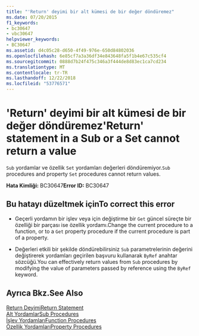 ```yaml
---
title: "'Return' deyimi bir alt kümesi de bir değer döndüremez"
ms.date: 07/20/2015
f1_keywords:
- bc30647
- vbc30647
helpviewer_keywords:
- BC30647
ms.assetid: d4c05c28-d650-4f49-976e-650d84802036
ms.openlocfilehash: 6e85cf7a3a36df34e843648fa5f1b4e67c535cf4
ms.sourcegitcommit: 0888d7b24f475c346a3f444de8d83ec1ca7cd234
ms.translationtype: MT
ms.contentlocale: tr-TR
ms.lasthandoff: 12/22/2018
ms.locfileid: "53776571"
---
```

# <a name="return-statement-in-a-sub-or-a-set-cannot-return-a-value"></a><span data-ttu-id="65af5-102">'Return' deyimi bir alt kümesi de bir değer döndüremez</span><span class="sxs-lookup"><span data-stu-id="65af5-102">'Return' statement in a Sub or a Set cannot return a value</span></span>
<span data-ttu-id="65af5-103">`Sub` yordamlar ve özellik `Set` yordamları değerleri döndüremiyor.</span><span class="sxs-lookup"><span data-stu-id="65af5-103">`Sub` procedures and property `Set` procedures cannot return values.</span></span>  
  
 <span data-ttu-id="65af5-104">**Hata Kimliği:** BC30647</span><span class="sxs-lookup"><span data-stu-id="65af5-104">**Error ID:** BC30647</span></span>  
  
## <a name="to-correct-this-error"></a><span data-ttu-id="65af5-105">Bu hatayı düzeltmek için</span><span class="sxs-lookup"><span data-stu-id="65af5-105">To correct this error</span></span>  
  
-   <span data-ttu-id="65af5-106">Geçerli yordamın bir işlev veya için değiştirme bir `Get` güncel süreçte bir özelliği bir parçası ise özellik yordamı.</span><span class="sxs-lookup"><span data-stu-id="65af5-106">Change the current procedure to a function, or to a `Get` property procedure if the current procedure is part of a property.</span></span>  
  
-   <span data-ttu-id="65af5-107">Değerleri etkili bir şekilde döndürebilirsiniz `Sub` parametrelerinin değerini değiştirerek yordamları geçirilen başvuru kullanarak `ByRef` anahtar sözcüğü.</span><span class="sxs-lookup"><span data-stu-id="65af5-107">You can effectively return values from `Sub` procedures by modifying the value of parameters passed by reference using the `ByRef` keyword.</span></span>  
  
## <a name="see-also"></a><span data-ttu-id="65af5-108">Ayrıca Bkz.</span><span class="sxs-lookup"><span data-stu-id="65af5-108">See Also</span></span>  
 [<span data-ttu-id="65af5-109">Return Deyimi</span><span class="sxs-lookup"><span data-stu-id="65af5-109">Return Statement</span></span>](../../visual-basic/language-reference/statements/return-statement.md)  
 [<span data-ttu-id="65af5-110">Alt Yordamlar</span><span class="sxs-lookup"><span data-stu-id="65af5-110">Sub Procedures</span></span>](../../visual-basic/programming-guide/language-features/procedures/sub-procedures.md)  
 [<span data-ttu-id="65af5-111">İşlev Yordamları</span><span class="sxs-lookup"><span data-stu-id="65af5-111">Function Procedures</span></span>](../../visual-basic/programming-guide/language-features/procedures/function-procedures.md)  
 [<span data-ttu-id="65af5-112">Özellik Yordamları</span><span class="sxs-lookup"><span data-stu-id="65af5-112">Property Procedures</span></span>](../../visual-basic/programming-guide/language-features/procedures/property-procedures.md)
